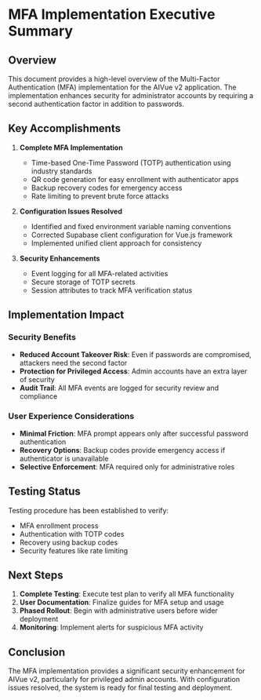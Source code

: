# MFA Implementation Executive Summary

## Overview
This document provides a high-level overview of the Multi-Factor Authentication (MFA) implementation for the AIVue v2 application. The implementation enhances security for administrator accounts by requiring a second authentication factor in addition to passwords.

## Key Accomplishments

1. **Complete MFA Implementation**
   - Time-based One-Time Password (TOTP) authentication using industry standards
   - QR code generation for easy enrollment with authenticator apps
   - Backup recovery codes for emergency access
   - Rate limiting to prevent brute force attacks

2. **Configuration Issues Resolved**
   - Identified and fixed environment variable naming conventions
   - Corrected Supabase client configuration for Vue.js framework
   - Implemented unified client approach for consistency

3. **Security Enhancements**
   - Event logging for all MFA-related activities
   - Secure storage of TOTP secrets
   - Session attributes to track MFA verification status

## Implementation Impact

### Security Benefits
- **Reduced Account Takeover Risk**: Even if passwords are compromised, attackers need the second factor
- **Protection for Privileged Access**: Admin accounts have an extra layer of security
- **Audit Trail**: All MFA events are logged for security review and compliance

### User Experience Considerations
- **Minimal Friction**: MFA prompt appears only after successful password authentication
- **Recovery Options**: Backup codes provide emergency access if authenticator is unavailable
- **Selective Enforcement**: MFA required only for administrative roles

## Testing Status
Testing procedure has been established to verify:
- MFA enrollment process
- Authentication with TOTP codes
- Recovery using backup codes
- Security features like rate limiting

## Next Steps

1. **Complete Testing**: Execute test plan to verify all MFA functionality
2. **User Documentation**: Finalize guides for MFA setup and usage
3. **Phased Rollout**: Begin with administrative users before wider deployment
4. **Monitoring**: Implement alerts for suspicious MFA activity

## Conclusion
The MFA implementation provides a significant security enhancement for AIVue v2, particularly for privileged admin accounts. With configuration issues resolved, the system is ready for final testing and deployment.